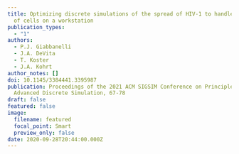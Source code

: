 ```yaml
---
title: Optimizing discrete simulations of the spread of HIV-1 to handle billions
  of cells on a workstation
publication_types:
  - "1"
authors:
  - P.J. Giabbanelli
  - J.A. DeVita
  - T. Koster
  - J.A. Kohrt
author_notes: []
doi: 10.1145/3384441.3395987
publication: Proceedings of the 2021 ACM SIGSIM Conference on Principles of
  Advanced Discrete Simulation, 67-78
draft: false
featured: false
image:
  filename: featured
  focal_point: Smart
  preview_only: false
date: 2020-09-28T20:44:00.000Z
---
```

